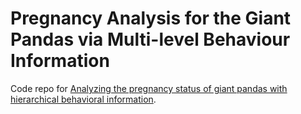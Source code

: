 # Pregnancy Analysis for the Giant Pandas via Multi-level Behaviour Information

Code repo for [Analyzing the pregnancy status of giant pandas with hierarchical behavioral information](https://doi.org/10.1016/j.eswa.2023.121462).